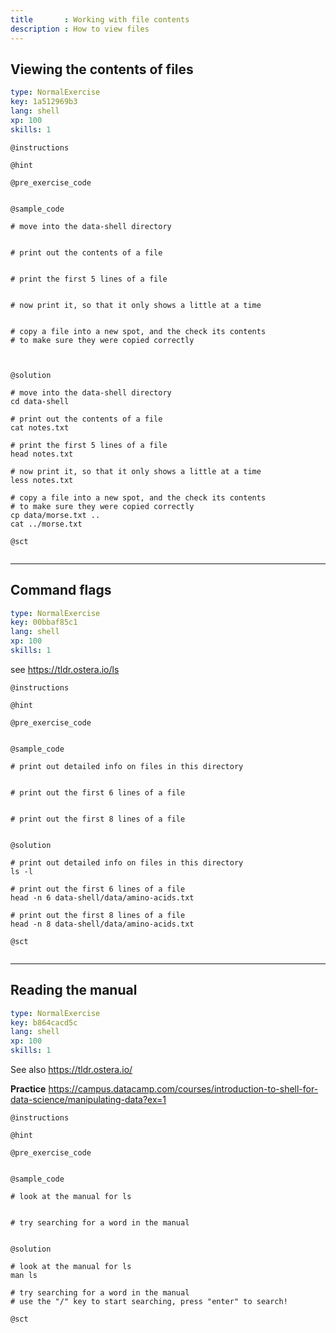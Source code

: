 ```yaml
---
title       : Working with file contents
description : How to view files
---
```

## Viewing the contents of files

```yaml
type: NormalExercise
key: 1a512969b3
lang: shell
xp: 100
skills: 1
```


`@instructions`

`@hint`

`@pre_exercise_code`
```{shell}
```

`@sample_code`
```{shell}
# move into the data-shell directory


# print out the contents of a file


# print the first 5 lines of a file


# now print it, so that it only shows a little at a time


# copy a file into a new spot, and the check its contents
# to make sure they were copied correctly



```

`@solution`
```{shell}
# move into the data-shell directory
cd data-shell

# print out the contents of a file
cat notes.txt

# print the first 5 lines of a file
head notes.txt

# now print it, so that it only shows a little at a time
less notes.txt

# copy a file into a new spot, and the check its contents
# to make sure they were copied correctly
cp data/morse.txt ..
cat ../morse.txt

```

`@sct`
```{shell}

```


---
## Command flags

```yaml
type: NormalExercise
key: 00bbaf85c1
lang: shell
xp: 100
skills: 1
```

see https://tldr.ostera.io/ls

`@instructions`

`@hint`

`@pre_exercise_code`
```{shell}

```

`@sample_code`
```{shell}
# print out detailed info on files in this directory


# print out the first 6 lines of a file


# print out the first 8 lines of a file


```

`@solution`
```{shell}
# print out detailed info on files in this directory
ls -l

# print out the first 6 lines of a file
head -n 6 data-shell/data/amino-acids.txt

# print out the first 8 lines of a file
head -n 8 data-shell/data/amino-acids.txt

```

`@sct`
```{shell}

```
---
## Reading the manual

```yaml
type: NormalExercise
key: b864cacd5c
lang: shell
xp: 100
skills: 1
```

See also https://tldr.ostera.io/

**Practice**
<a>https://campus.datacamp.com/courses/introduction-to-shell-for-data-science/manipulating-data?ex=1</a>

`@instructions`

`@hint`

`@pre_exercise_code`
```{shell}

```

`@sample_code`
```{shell}
# look at the manual for ls


# try searching for a word in the manual


```

`@solution`
```{shell}
# look at the manual for ls
man ls

# try searching for a word in the manual
# use the "/" key to start searching, press "enter" to search!

```

`@sct`
```{shell}

```
